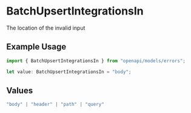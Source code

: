 # BatchUpsertIntegrationsIn

The location of the invalid input

## Example Usage

```typescript
import { BatchUpsertIntegrationsIn } from "openapi/models/errors";

let value: BatchUpsertIntegrationsIn = "body";
```

## Values

```typescript
"body" | "header" | "path" | "query"
```